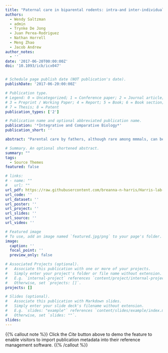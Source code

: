 ```yaml
---
title: "Paternal care in biparental rodents: intra-and inter-individual variation"
authors:
  - Wendy Saltzman
  - admin
  - Trynke De Jong
  - Juan Perea-Rodriguez
  - Nathan Horrell
  - Meng Zhao
  - Jacob Andrew
author_notes:
  - ''
date: '2017-06-20T00:00:00Z'
doi: '10.1093/icb/icx047'


# Schedule page publish date (NOT publication's date).
publishDate: '2017-06-20:00:00Z'

# Publication type.
# Legend: 0 = Uncategorized; 1 = Conference paper; 2 = Journal article;
# 3 = Preprint / Working Paper; 4 = Report; 5 = Book; 6 = Book section;
# 7 = Thesis; 8 = Patent
publication_types: ['2']

# Publication name and optional abbreviated publication name.
publication: '*Integrative and Comparative Biology*'
publication_short: ''

abstract: "Parental care by fathers, although rare among mmmals, can be essential for the survival and normal development of offspring in biparental species. A growing body of research on biparental rodents has identified several developmental and experiential influences on paternal responsiveness. Some of these factors, such as pubertal maturation, interactions with pups, and cues from a pregnant mate, contribute to pronounced changes in paternal responsiveness across the course of the lifetime in individual males. Others, particularly intrauterine position during gestation and parental care received during postnatal development, can have long-term effects on paternal behavior and contribute to stable differences among individuals within a species. Focusing on five well-studied, biparental rodent species, we review the developmental and experiential factors that have been shown to influence paternal responsiveness, and consider their roles in generating both intra- and inter-individual variation. We also review hormones and neuropeptides that have been shown to modulate paternal care and discuss their potential contributions to behavioral differences within and between males. Finally, we discuss the possibility that vasopressinergic and possibly oxytocinergic signaling within the brain, modulated by gonadal steroid hormones, may represent the “final common pathway” mediating effects of developmental and experiential variables on intra- and inter-individual variation in paternal care."

# Summary. An optional shortened abstract.
summary: ""
tags:
  - Source Themes
featured: false

# links:
# - name: ""
#   url: ""
url_pdf: https://raw.githubusercontent.com/breanna-n-harris/Harris-lab-website/146daa2de77d2aa932329e8fc6c196efd0710358/content/publication/Saltzman_etal_2017_ICB/Saltzman_etal_2017_ICB.pdf
url_code: ''
url_dataset: ''
url_poster: ''
url_project: ''
url_slides: ''
url_source: ''
url_video: ''

# Featured image
# To use, add an image named `featured.jpg/png` to your page's folder.
image:
  caption: ''
  focal_point: ''
  preview_only: false

# Associated Projects (optional).
#   Associate this publication with one or more of your projects.
#   Simply enter your project's folder or file name without extension.
#   E.g. `internal-project` references `content/project/internal-project/index.md`.
#   Otherwise, set `projects: []`.
projects: []

# Slides (optional).
#   Associate this publication with Markdown slides.
#   Simply enter your slide deck's filename without extension.
#   E.g. `slides: "example"` references `content/slides/example/index.md`.
#   Otherwise, set `slides: ""`.
slides:
---
```


{{% callout note %}}
Click the _Cite_ button above to demo the feature to enable visitors to import publication metadata into their reference management software.
{{% /callout %}}
